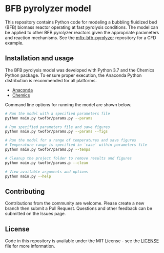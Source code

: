 # BFB pyrolyzer model

This repository contains Python code for modeling a bubbling fluidized bed (BFB) biomass reactor operating at fast pyrolysis conditions. The model can be applied to other BFB pyrolyzer reactors given the appropriate parameters and reaction mechanisms. See the [mfix-bfb-pyrolyzer](https://github.com/ccpcode/mfix-bfb-pyrolyzer) repository for a CFD example.

## Installation and usage

The BFB pyrolysis model was developed with Python 3.7 and the Chemics Python package. To ensure proper execution, the Anaconda Python distribution is recommended for all platforms.

- [Anaconda](https://www.anaconda.com/distribution/)
- [Chemics](https://chemics.github.io)

Command line options for running the model are shown below.

```bash
# Run the model with a specified parameters file
python main.py twofbr/params.py --params

# Run specified parameters file and save figures
python main.py twofbr/params.py --params --figs

# Run the model for a range of temperatures and save figures
# Temperature range is specified in `case` within parameters file
python main.py twofbr/params.py --temps

# Cleanup the project folder to remove results and figures
python main.py twofbr/params.p --clean

# View available arguments and options
python main.py --help
```

## Contributing

Contributions from the community are welcome. Please create a new branch then submit a Pull Request. Questions and other feedback can be submitted on the Issues page.

## License

Code in this repository is available under the MIT License - see the [LICENSE](LICENSE) file for more information.
